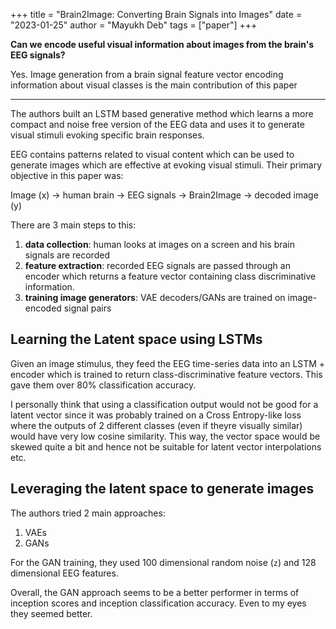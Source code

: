 +++
title = "Brain2Image: Converting Brain Signals into Images"
date = "2023-01-25"
author = "Mayukh Deb"
tags = ["paper"]
+++

**Can we encode useful visual information about images from the brain's EEG signals?**

Yes. Image generation from a brain signal feature vector encoding
information about visual classes is the main contribution of
this paper

---

The authors built an LSTM based generative method which learns a more compact and noise free version of the EEG data and uses it to generate visual stimuli evoking specific brain responses.

<!-- 
Can we replace the LSTM with an autoregressive transformer?
 -->

EEG contains patterns related to visual content which can be used to generate images which are effective at evoking visual stimuli. Their primary objective in this paper was:


Image (x) -> human brain -> EEG signals -> Brain2Image -> decoded image (y)


There are 3 main steps to this:

1. **data collection**: human looks at images on a screen and his brain signals are recorded
2. **feature extraction**: recorded EEG signals are passed through an encoder which returns a feature vector containing class discriminative information. 
3. **training image generators**: VAE decoders/GANs are trained on image-encoded signal pairs

## Learning the Latent space using LSTMs

Given an image stimulus, they feed the EEG time-series data into an LSTM + encoder which is trained to return class-discriminative feature vectors. This gave them over 80% classification accuracy.

I personally think that using a classification output would not be good for a latent vector since it was probably trained on a Cross Entropy-like loss where the outputs of 2 different classes (even if theyre visually similar) would have very low cosine similarity. This way, the vector space would be skewed quite a bit and hence not be suitable for latent vector interpolations etc.

## Leveraging the latent space to generate images

The authors tried 2 main approaches:
1. VAEs
2. GANs

For the GAN training, they used 100 dimensional random noise (`z`) and 128 dimensional EEG features.

Overall, the GAN approach seems to be a better performer in terms of inception scores and inception classification accuracy. Even to my eyes they seemed better.

